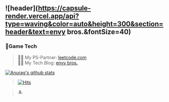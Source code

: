 <!--
**Bright-Land/Bright-Land** is a ✨ _special_ ✨ repository because its `README.md` (this file) appears on your GitHub profile.

Here are some ideas to get you started:


- 🔭 I’m currently working on ...
- 🌱 I’m currently learning ...
- 👯 I’m looking to collaborate on ...
- 🤔 I’m looking for help with ...
- 💬 Ask me about ...
- 📫 How to reach me: ...
- 😄 Pronouns: ...
- ⚡ Fun fact: ...
-->

![header](https://capsule-render.vercel.app/api?type=waving&color=auto&height=300&section=header&text=envy bros.&fontSize=40)
---
### 👾Game Tech

> 🔗🍺 My PS-Partner: [leetcode.com](https://leetcode.com/)    
> 🔗🎨 My Tech Blog: [envy bros.](https://envybros.tistory.com/)
   
[![Anurag's github stats](https://github-readme-stats.vercel.app/api?username=hwankee)](https://github.com/anuraghazra/github-readme-stats)

>[![Hits](https://hits.seeyoufarm.com/api/count/incr/badge.svg?url=https%3A%2F%2Fgithub.com%2FBright-Land%2Fhit-counter&count_bg=%2379C83D&title_bg=%23555555&icon=datadog.svg&icon_color=%23FFBF00&title=Lovers&edge_flat=false)](https://hits.seeyoufarm.com)                  

>🏝
